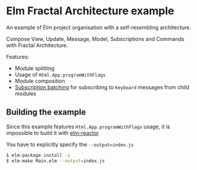 # Elm Fractal Architecture example

An example of Elm project organisation with a self-resembling architecture.

Compose View, Update, Message, Model, Subscriptions and Commands with Fractal Architecture.

Features:
- Module splitting
- Usage of `Html.App.programWithFlags`
- Module composition
- [Subscription batching](src/App/Subscriptions.elm) for subscribing to `Keyboard` messages from child modules

## Building the example

Since this example features `Html.App.programWithFlags` usage, it is impossible to build it with [elm-reactor](https://github.com/elm-lang/elm-reactor)

You have to explicitly specify the `--output=index.js`

```sh
$ elm-package install -y
$ elm-make Main.elm --output=index.js
```
